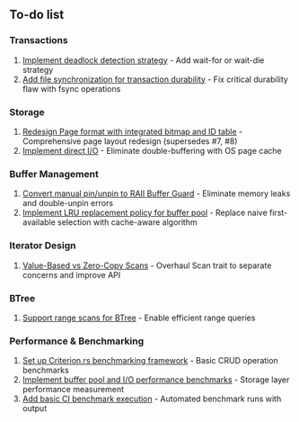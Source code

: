 ## To-do list

### Transactions
1. [Implement deadlock detection strategy](https://github.com/redixhumayun/simpledb/issues/6) - Add wait-for or wait-die strategy
2. [Add file synchronization for transaction durability](https://github.com/redixhumayun/simpledb/issues/13) - Fix critical durability flaw with fsync operations

### Storage
1. [Redesign Page format with integrated bitmap and ID table](https://github.com/redixhumayun/simpledb/issues/18) - Comprehensive page layout redesign (supersedes #7, #8)
2. [Implement direct I/O](https://github.com/redixhumayun/simpledb/issues/12) - Eliminate double-buffering with OS page cache

### Buffer Management
1. [Convert manual pin/unpin to RAII Buffer Guard](https://github.com/redixhumayun/simpledb/issues/9) - Eliminate memory leaks and double-unpin errors
2. [Implement LRU replacement policy for buffer pool](https://github.com/redixhumayun/simpledb/issues/17) - Replace naive first-available selection with cache-aware algorithm

### Iterator Design  
1. [Value-Based vs Zero-Copy Scans](https://github.com/redixhumayun/simpledb/issues/10) - Overhaul Scan trait to separate concerns and improve API

### BTree
1. [Support range scans for BTree](https://github.com/redixhumayun/simpledb/issues/11) - Enable efficient range queries

### Performance & Benchmarking
1. [Set up Criterion.rs benchmarking framework](https://github.com/redixhumayun/simpledb/issues/14) - Basic CRUD operation benchmarks
2. [Implement buffer pool and I/O performance benchmarks](https://github.com/redixhumayun/simpledb/issues/15) - Storage layer performance measurement
3. [Add basic CI benchmark execution](https://github.com/redixhumayun/simpledb/issues/16) - Automated benchmark runs with output